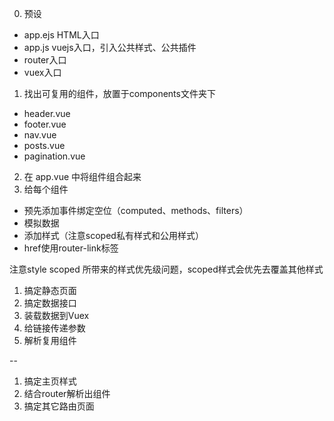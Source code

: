 0. 预设 
- app.ejs HTML入口
- app.js vuejs入口，引入公共样式、公共插件
- router入口
- vuex入口
1. 找出可复用的组件，放置于components文件夹下
- header.vue
- footer.vue
- nav.vue
- posts.vue
- pagination.vue
2. 在 app.vue 中将组件组合起来
3. 给每个组件
- 预先添加事件绑定空位（computed、methods、filters）
- 模拟数据
- 添加样式（注意scoped私有样式和公用样式）
- href使用router-link标签


注意style scoped 所带来的样式优先级问题，scoped样式会优先去覆盖其他样式


1. 搞定静态页面
2. 搞定数据接口
3. 装载数据到Vuex
4. 给链接传递参数
5. 解析复用组件

-- 


1. 搞定主页样式
2. 结合router解析出组件
3. 搞定其它路由页面

